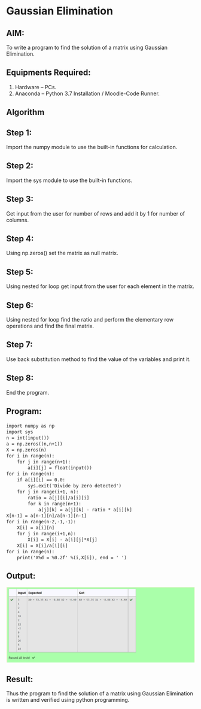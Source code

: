 # Gaussian Elimination

## AIM:
To write a program to find the solution of a matrix using Gaussian Elimination.

## Equipments Required:
1. Hardware – PCs.
2. Anaconda – Python 3.7 Installation / Moodle-Code Runner.

## Algorithm
## Step 1:
Import the numpy module to use the built-in functions for calculation.
## Step 2:
Import the sys module to use the built-in functions.
## Step 3:
Get input from the user for number of rows and add it by 1 for number of columns.
## Step 4:
Using np.zeros() set the matrix as null matrix.
## Step 5:
Using nested for loop get input from the user for each element in the matrix.
## Step 6:
Using nested for loop find the ratio and perform the elementary row operations and find the final matrix.
## Step 7:
Use back substitution method to find the value of the variables and print it.
## Step 8:
End the program.

## Program:
```
import numpy as np
import sys
n = int(input())
a = np.zeros((n,n+1))
X = np.zeros(n)
for i in range(n):
    for j in range(n+1):
        a[i][j] = float(input())
for i in range(n):
    if a[i][i] == 0.0:
        sys.exit('Divide by zero detected')
    for j in range(i+1, n):
        ratio = a[j][i]/a[i][i]
        for k in range(n+1):
            a[j][k] = a[j][k] - ratio * a[i][k]
X[n-1] = a[n-1][n]/a[n-1][n-1]
for i in range(n-2,-1,-1):
    X[i] = a[i][n]
    for j in range(i+1,n):
        X[i] = X[i] - a[i][j]*X[j]
    X[i] = X[i]/a[i][i]
for i in range(n):
    print('X%d = %0.2f' %(i,X[i]), end = ' ')
```

## Output:
![gaussian elimination](gaussian.jpg)


## Result:
Thus the program to find the solution of a matrix using Gaussian Elimination is written and verified using python programming.
